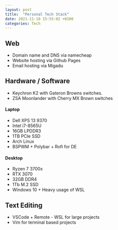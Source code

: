 ```yaml
---
layout: post
title:  "Personal Tech Stack"
date: 2021-11-10 15:55:02 +0100
categories: Tech
---
```


## Web
- Domain name and DNS via namecheap
- Website hosting via Github Pages
- Email hosting via Migadu

## Hardware / Software
- Keychron K2 with Gateron Browns switches.
- ZSA Moonlander with Cherry MX Brown switches

#### Laptop
- Dell XPS 13 9370
- Intel i7-8565U
- 16GB LPDDR3
- 1TB PCIe SSD
- Arch Linux
- BSPWM + Polybar + Rofi for DE

#### Desktop
- Ryzen 7 3700x
- RTX 3070
- 32GB DDR4
- 1Tb M.2 SSD
- Windows 10 + Heavy usage of WSL

## Text Editing

- VSCode + Remote - WSL for large projects
- Vim for terminal based projects

